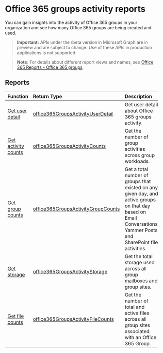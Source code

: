 # Office 365 groups activity reports

You can gain insights into the activity of Office 365 groups in your organization and see how many Office 365 groups are being created and used.

> **Important:** APIs under the /beta version in Microsoft Graph are in preview and are subject to change. Use of these APIs in production applications is not supported.

> **Note:** For details about different report views and names, see [Office 365 Reports - Office 365 groups](https://support.office.com/client/Office-365-groups-a27f1a99-3557-4f85-9560-a28e3d822a40).

## Reports

| Function                                 | Return Type                              | Description                              |
| :--------------------------------------- | :--------------------------------------- | :--------------------------------------- |
| [Get user detail](../api/reportroot_office365groupsactivityuserdetail.md) | [office365GroupsActivityUserDetail](../api/reportroot_office365groupsactivityuserdetail.md#response) | Get user detail about Office 365 groups activity. |
| [Get activity counts](../api/reportroot_office365groupsactivitycounts.md) | [office365GroupsActivityCounts](../api/reportroot_office365groupsactivitycounts.md#response) | Get the number of group activities across group workloads. |
| [Get group counts](../api/reportroot_office365groupsactivitygroupcounts.md) | [office365GroupsActivityGroupCounts](../api/reportroot_office365groupsactivitygroupcounts.md#response) | Get a total number of groups that existed on any given day, and active groups on that day based on Email Conversations, Yammer Posts and SharePoint file activities. |
| [Get storage](../api/reportroot_office365groupsactivitystorage.md) | [office365GroupsActivityStorage](../api/reportroot_office365groupsactivitystorage.md#response) | Get the total storage used across all group mailboxes and group sites. |
| [Get file counts](../api/reportroot_office365groupsactivityfilecounts.md) | [office365GroupsActivityFileCounts](../api/reportroot_office365groupsactivityfilecounts.md#response) | Get the number of total and active files across all group sites associated with an Office 365 Group. |
